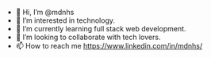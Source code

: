 - 👋 Hi, I’m @mdnhs
- 👀 I’m interested in technology.
- 🌱 I’m currently learning full stack web development.
- 💞️ I’m looking to collaborate with tech lovers.
- 📫 How to reach me https://www.linkedin.com/in/mdnhs/
